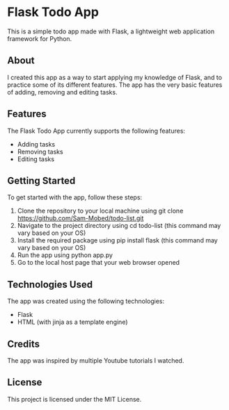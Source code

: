 # Flask Todo App #

This is a simple todo app made with Flask, a lightweight web application framework for Python.

## About ##

I created this app as a way to start applying my knowledge of Flask, and to practice some of its different features. The app has the very basic features of adding, removing and editing tasks.

## Features ##

The Flask Todo App currently supports the following features:
- Adding tasks
- Removing tasks
- Editing tasks

## Getting Started ##
To get started with the app, follow these steps:

1. Clone the repository to your local machine using git clone https://github.com/Sam-Mobed/todo-list.git
2. Navigate to the project directory using cd todo-list (this command may vary based on your OS)
3. Install the required package using pip install flask (this command may vary based on your OS) 
4. Run the app using python app.py
5. Go to the local host page that your web browser opened

## Technologies Used ##
The app was created using the following technologies:
- Flask
- HTML (with jinja as a template engine)

## Credits ##
The app was inspired by multiple Youtube tutorials I watched.

## License ##
This project is licensed under the MIT License.